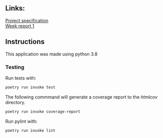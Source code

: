 ## Links:    
[Project specification](Documentation/project_specification.md)  
[Week report 1](Documentation/week_1_report.md)  

## Instructions
This application was made using python 3.8

### Testing  
Run tests with:  
```bash
poetry run invoke test
```

The following commmand will generate a coverage report to the _htmlcov_ directory.  
```bash
poetry run invoke coverage-report
```

Run pylint with:
```bash
poetry run invoke lint
```